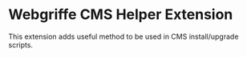 Webgriffe CMS Helper Extension
==============================

This extension adds useful method to be used in CMS install/upgrade scripts.
